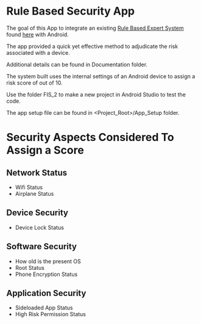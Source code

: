 # Rule Based Security App

The goal of this App to integrate an existing [Rule Based Expert System](ftp://ftp.dca.fee.unicamp.br/pub/docs/vonzuben/ea072_2s06/notas_de_aula/Lecture02.pdf) found [here](https://github.com/bennapp/forwardBackwardChaining) with Android.

The app provided a quick yet effective method to adjudicate the risk associated with a device. 

Additional details can be found in Documentation folder.

The system built uses the internal settings of an Android device to assign a risk score of out of 10.

Use the folder FIS_2 to make a new project in Android Studio to test the code.

The app setup file can be found in <Project_Root>/App_Setup folder.

# Security Aspects Considered To Assign a Score

## Network Status

* Wifi Status
* Airplane Status

## Device Security

* Device Lock Status

## Software Security

* How old is the present OS
* Root Status
* Phone Encryption Status

## Application Security

* Sideloaded App Status
* High Risk Permission Status
